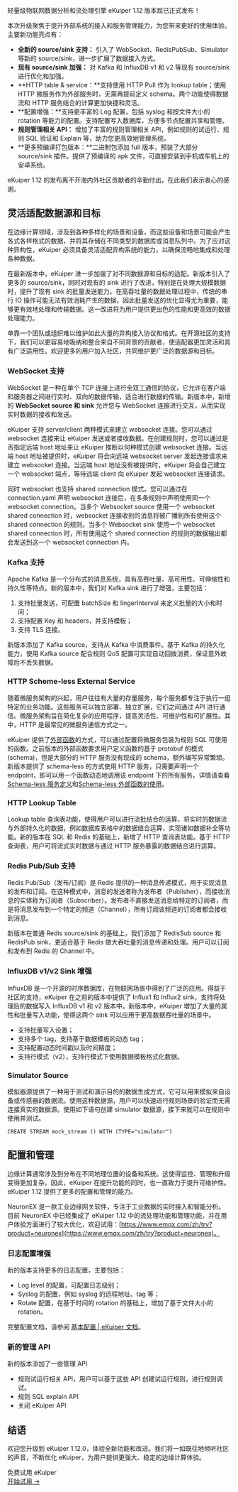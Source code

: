 轻量级物联网数据分析和流处理引擎 eKuiper 1.12 版本现已正式发布！

本次升级聚焦于提升外部系统的接入和服务管理能力，为您带来更好的使用体验。主要新功能亮点有：

- **全新的 source/sink 支持：** 引入了 WebSocket、RedisPubSub、Simulator 等新的 source/sink，进一步扩展了数据接入方式。
- **现有 source/sink 加强：** 对 Kafka 和 InfluxDB v1 和 v2 等现有 source/sink 进行优化和加强。
- **HTTP table & service：**支持使用 HTTP Pull 作为 lookup table；使用 HTTP 微服务作为外部服务时，无需再提前定义 schema。两个功能使得数据流和 HTTP 服务结合的计算更加快捷和灵活。
- **配置增强：**支持更丰富的 Log 配置，包括 syslog 和按文件大小的 rotation 等能力的配置。支持配置写入数据库，方便多节点配置共享和管理。
- **规则管理相关 API：** 增加了丰富的规则管理相关 API，例如规则的试运行、规则 SQL 验证和 Explain 等，助力您更高效地管理系统。
- **更多预编译打包版本：**二进制包添加 full 版本，预装了大部分 source/sink 插件。提供了预编译的 apk 文件，可直接安装到手机或车机上的安卓系统。

eKuiper 1.12 的发布离不开海内外社区贡献者的辛勤付出，在此我们表示衷心的感谢。

## 灵活适配数据源和目标

在边缘计算领域，涉及到各种多样化的场景和设备，而这些设备和场景可能会产生各式各样格式的数据，并将其存储在不同类型的数据库或消息队列中。为了应对这种异构性，eKuiper 必须具备灵活适配异构系统的能力，以确保流畅地集成和处理各种数据。

在最新版本中，eKuiper 进一步加强了对不同数据源和目标的适配。新版本引入了更多的 source/sink，同时对现有的 sink 进行了改进，特别是在处理大规模数据时，提升了现有 sink 的批量发送能力。在高吞吐量的数据处理过程中，传统的串行 IO 操作可能无法有效消耗产生的数据，因此批量发送的优化显得尤为重要，能够更有效地处理和传输数据。这一改进将为用户提供更出色的性能和更高效的数据处理能力。

单靠一个团队或组织难以维护如此大量的异构接入协议和格式。在开源社区的支持下，我们可以更容易地吸纳和整合来自不同背景的贡献者，使适配器更加灵活和具有广泛适用性。欢迎更多的用户加入社区，共同维护更广泛的数据源和目标。

### WebSocket 支持

WebSocket 是一种在单个 TCP 连接上进行全双工通信的协议，它允许在客户端和服务器之间进行实时、双向的数据传输，适合进行数据的传输。新版本中，新增的 **WebSocket source 和 sink** 允许您与 WebSocket 连接进行交互，从而实现实时数据的接收和发送。

eKuiper 支持 server/client 两种模式来建立 websocket 连接。您可以通过 websocket 连接来让 eKuiper 发送或者接收数据。在创建规则时，您可以通过是否指定远端 host 地址来让 eKuiper 推断以何种模式创建 websocket 连接。当远端 host 地址被提供时，eKuiper 将会向远端 websocket server 发起连接请求来建立 websocket 连接。当远端 host 地址没有被提供时，eKuiper 将会自己建立一个 websocket 端点，等待远端 client 向 eKuiper 发起 websocket 连接请求。

同时 websocket 也支持 shared connection 模式。您可以通过在 connection.yaml 声明 websocket 连接后，在多条规则中声明使用同一个 websocket connection。当多个 Websocket source 使用一个 websocket shared connection 时，websocket 连接收到的消息将被广播到所有使用这个 shared connection 的规则。当多个 Websocket sink 使用一个 websocket shared connection 时，所有使用这个 shared connection 的规则的数据输出都会发送到这一个 websocket connection 内。

### Kafka 支持

Apache Kafka 是一个分布式的消息系统，具有高吞吐量、高可用性、可伸缩性和持久性等特点。新的版本中，我们对 Kafka sink 进行了增强，主要包括：

1. 支持批量发送，可配置 batchSize 和 lingerInterval 来定义批量的大小和时间；
2. 支持配置 Key 和 headers，并支持模板；
3. 支持 TLS 连接。

新版本添加了 Kafka source，支持从 Kafka 中消费事件。基于 Kafka 的持久化能力，使用 Kafka source 配合规则 QoS 配置可实现自动回拨消费，保证意外故障后不丢失数据。

### HTTP Scheme-less External Service

随着微服务架构的兴起，用户往往有大量的存量服务，每个服务都专注于执行一组特定的业务功能。这些服务可以独立部署、独立扩展，它们之间通过 API 进行通信。微服务架构旨在简化复杂的应用程序，提高灵活性、可维护性和可扩展性。其中，HTTP 是最常见的微服务通信方式之一。

eKuiper 提供了[外部函数](https://ekuiper.org/docs/en/latest/extension/external/external_func.html)的方式，可以通过配置将微服务包装为规则 SQL 可使用的函数。之前版本的外部函数要求用户定义函数的基于 protobuf 的模式(schema)，但是大部分的 HTTP 服务没有现成的 schema，额外编写异常繁琐。新版本提供了 schema-less 的方式使用 HTTP 服务，只需要声明一个 endpoint，即可以用一个函数动态地调用该 endpoint 下的所有服务。详情请查看 [Schema-less 服务定义](https://ekuiper.org/docs/en/latest/extension/external/external_func.html#schemaless-external-function)和[Schema-less 外部函数的使用](https://ekuiper.org/docs/en/latest/extension/external/external_func.html#schemaless-external-function-1)。

### HTTP Lookup Table

Lookup table 查询表功能，使得用户可以进行流批结合的运算，将实时的数据流与外部持久化的数据，例如数据库表格中的数据结合运算，实现诸如数据补全等功能。新的版本在 SQL 和 Redis 的基础上，新增了 HTTP 查询表功能。基于 HTTP 查询表，用户可将流式实时数据与通过 HTTP 服务暴露的数据结合进行运算。

### Redis Pub/Sub 支持

Redis Pub/Sub（发布/订阅）是 Redis 提供的一种消息传递模式，用于实现消息的发布和订阅。在这种模式中，消息的发送者称为发布者（Publisher），而接收消息的实体称为订阅者（Subscriber）。发布者不直接发送消息给特定的订阅者，而是将消息发布到一个特定的频道（Channel），所有订阅该频道的订阅者都会接收到消息。

新版本在普通 Redis source/sink 的基础上，我们添加了 RedisSub source 和 RedisPub sink，更适合基于 Redis 做大吞吐量的消息传递和处理。用户可以订阅和发布到 Redis 的 Channel 中。

### InfluxDB v1/v2 Sink 增强

InfluxDB 是一个开源的时序数据库，在物联网场景中得到了广泛的应用。得益于社区的支持，eKuiper 在之前的版本中提供了 Influx1 和 Influx2 sink，支持将处理后的数据写入 InfluxDB v1 和 v2 版本中。新版本中，eKuiper 增加了大量的属性和批量写入功能，使得这两个 sink 可以应用于更高数据吞吐量的场景中。

- 支持批量写入设置；
- 支持多个 tag，支持基于数据模板的动态 tag；
- 支持配置动态时间戳以及时间精度；
- 支持行模式（v2），支持行模式下使用数据模板格式化数据。

### Simulator Source

模拟器源提供了一种用于测试和演示目的的数据生成方式，它可以用来模拟来自设备或传感器的数据流。使用这种数据源，用户可以快速进行规则场景的验证而无需连接真实的数据源。使用如下语句创建 simulator 数据源，接下来就可以在规则中使用并测试。

```
CREATE STREAM mock_stream () WITH (TYPE="simulator")
```

## 配置和管理

边缘计算通常涉及到分布在不同地理位置的设备和系统。这使得监控、管理和升级变得更加复杂。因此，eKuiper 在提升功能的同时，也一直致力于提升可维护性。eKuiper 1.12 提供了更多的配置和管理的能力。

NeuronEX 是一款工业边缘网关软件，专注于工业数据的实时接入和智能分析。目前 NeuronEX 中已经集成了 eKuiper 1.12 中的流处理功能和管理功能，并在用户体验方面进行了较大优化，欢迎试用：[https://www.emqx.com/zh/try?product=neuronex](https://www.emqx.com/zh/try?product=neuronex)。

### 日志配置增强

新的版本支持更多的日志配置，主要包括：

- Log level 的配置，可配置日志级别；
- Syslog 的配置，例如 syslog 的远程地址、tag 等；
- Rotate 配置，在基于时间的 rotation 的基础上，增加了基于文件大小的 rotation。

完整配置文档，请参阅 [基本配置 | eKuiper 文档](https://ekuiper.org/docs/zh/latest/configuration/global_configurations.html#基本配置)。

### 新的管理 API

新的版本添加了一些管理 API

- 规则试运行相关 API，用户可以基于这些 API 创建试运行规则，进行规则调试。
- 规则 SQL explain API
- 关闭 eKuiper API

## 结语

欢迎您升级到 eKuiper 1.12.0，体验全新功能和改进。我们将一如既往地倾听社区的声音，不断优化 eKuiper，为用户提供更强大、稳定的边缘计算体验。



<section class="promotion">
    <div>
        免费试用 eKuiper
    </div>
    <a href="https://ekuiper.org/zh/downloads" class="button is-gradient px-5">开始试用 →</a>
</section>
